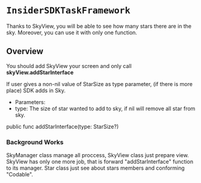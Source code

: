 # ``InsiderSDKTaskFramework``

Thanks to SkyView, you will be able to see how many stars there are in the sky.
Moreover, you can use it with only one function.

## Overview

You should add SkyView your screen and only call **skyView.addStarInterface** 


If user gives a non-nil value of StarSize as type parameter, (if there is more place) SDK adds in Sky.
- Parameters:
 - type: The size of star wanted to add to sky, if nil will remove all star from sky.
   
public func addStarInterface(type: StarSize?) 


### Background Works
SkyManager class manage all proccess, SkyView class just prepare view. SkyView has only one more job, that is forward "addStarInterface" function to its manager.
Star class just see about stars members and conforming "Codable". 
